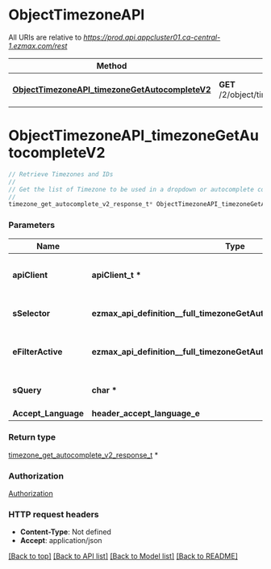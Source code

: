 # ObjectTimezoneAPI

All URIs are relative to *https://prod.api.appcluster01.ca-central-1.ezmax.com/rest*

Method | HTTP request | Description
------------- | ------------- | -------------
[**ObjectTimezoneAPI_timezoneGetAutocompleteV2**](ObjectTimezoneAPI.md#ObjectTimezoneAPI_timezoneGetAutocompleteV2) | **GET** /2/object/timezone/getAutocomplete/{sSelector} | Retrieve Timezones and IDs


# **ObjectTimezoneAPI_timezoneGetAutocompleteV2**
```c
// Retrieve Timezones and IDs
//
// Get the list of Timezone to be used in a dropdown or autocomplete control.
//
timezone_get_autocomplete_v2_response_t* ObjectTimezoneAPI_timezoneGetAutocompleteV2(apiClient_t *apiClient, ezmax_api_definition__full_timezoneGetAutocompleteV2_sSelector_e sSelector, ezmax_api_definition__full_timezoneGetAutocompleteV2_eFilterActive_e eFilterActive, char *sQuery, header_accept_language_e Accept_Language);
```

### Parameters
Name | Type | Description  | Notes
------------- | ------------- | ------------- | -------------
**apiClient** | **apiClient_t \*** | context containing the client configuration |
**sSelector** | **ezmax_api_definition__full_timezoneGetAutocompleteV2_sSelector_e** | The type of Timezones to return | 
**eFilterActive** | **ezmax_api_definition__full_timezoneGetAutocompleteV2_eFilterActive_e** | Specify which results we want to display. | [optional] [default to &#39;Active&#39;]
**sQuery** | **char \*** | Allow to filter the returned results | [optional] 
**Accept_Language** | **header_accept_language_e** |  | [optional] 

### Return type

[timezone_get_autocomplete_v2_response_t](timezone_get_autocomplete_v2_response.md) *


### Authorization

[Authorization](../README.md#Authorization)

### HTTP request headers

 - **Content-Type**: Not defined
 - **Accept**: application/json

[[Back to top]](#) [[Back to API list]](../README.md#documentation-for-api-endpoints) [[Back to Model list]](../README.md#documentation-for-models) [[Back to README]](../README.md)

